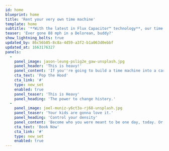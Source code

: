 ```yaml
---
id: home
blueprint: home
title: 'Rent your very own time machine'
template: home
subtitle: '**With the latest in Flux Capacitor™ technology**, our time machines will get you when you want to be in no time at all.'
teaser: 'Ever gone 88 mph in a Delorean, buddy?'
show_lightning_bolts: true
updated_by: 86c56b85-8c8a-4d59-a3f2-b1a063d0ebbf
updated_at: 1663176327
panels:
  -
    panel_image: jason-leung-pslig2e_gaw-unsplash.jpg
    panel_header: 'This is heavy!'
    panel_content: 'If you''re going to build a time machine into a car, why not do it with some style?'
    cta_text: 'Pop the Hood'
    cta_link: '#'
    type: new_set
    enabled: true
    panel_teaser: 'This is Heavy'
    panel_heading: 'The power to change history.'
  -
    panel_image: joel-muniz-y6ct3a-rj68-unsplash.jpg
    panel_teaser: 'Your kids are gonna love it.'
    panel_heading: 'Control your density'
    panel_content: 'Become who you were meant to be one day, today. Or relive yesterday. It''s up to you.'
    cta_text: 'Book Now'
    cta_link: '#'
    type: new_set
    enabled: true
---
```


